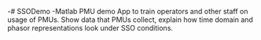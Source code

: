 -# SSODemo
-Matlab PMU demo
App to train operators and other staff on usage of PMUs. Show data that PMUs collect, explain how time domain and phasor representations look under SSO conditions.
